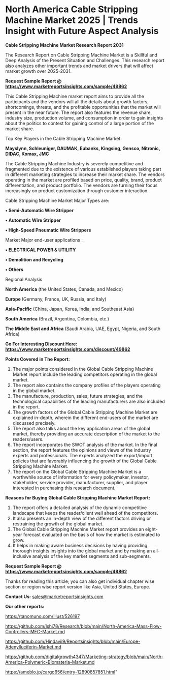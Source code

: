 # North America Cable Stripping Machine Market 2025 | Trends Insight with Future Aspect Analysis

<strong>Cable Stripping Machine Market Research Report 2031</strong>

The Research Report on Cable Stripping Machine Market is a Skillful and Deep Analysis of the Present Situation and Challenges. This research report also analyzes other important trends and market drivers that will affect market growth over 2025-2031.

<strong>Request Sample Report @ <a href=https://www.marketreportsinsights.com/sample/49862>https://www.marketreportsinsights.com/sample/49862</a></strong>

This Cable Stripping Machine market report aims to provide all the participants and the vendors will all the details about growth factors, shortcomings, threats, and the profitable opportunities that the market will present in the near future. The report also features the revenue share, industry size, production volume, and consumption in order to gain insights about the politics to contest for gaining control of a large portion of the market share.

Top Key Players in the Cable Stripping Machine Market:

<strong>Mayslynn, Schleuniger, DAUMAK, Eubanks, Kingsing, Gensco, Nitronic, DIDAC, Komax, JMC</strong>

The Cable Stripping Machine Industry is severely competitive and fragmented due to the existence of various established players taking part in different marketing strategies to increase their market share. The vendors operating in the market are profiled based on price, quality, brand, product differentiation, and product portfolio. The vendors are turning their focus increasingly on product customization through customer interaction.

Cable Stripping Machine Market Major Types are:

<strong>•  Semi-Automatic Wire Stripper

•  Automatic Wire Stripper

•  High-Speed Pneumatic Wire Strippers</strong>

Market Major end-user applications :

<strong>•  ELECTRICAL POWER & UTILITY

•  Demolition and Recycling

•  Others</strong>

Regional Analysis

</u><strong><b>North America</b></strong> (the United States, Canada, and Mexico)

<strong><b>Europe </b></strong>(Germany, France, UK, Russia, and Italy)

<strong><b>Asia-Pacific</b></strong> (China, Japan, Korea, India, and Southeast Asia)

<strong><b>South America</b></strong> (Brazil, Argentina, Colombia, etc.)

<strong><b>The Middle East and Africa</b></strong> (Saudi Arabia, UAE, Egypt, Nigeria, and South Africa)

<strong>Go For Interesting Discount Here: <a href=https://www.marketreportsinsights.com/discount/49862>https://www.marketreportsinsights.com/discount/49862</a></strong>

<strong>Points Covered in The Report:</strong>
<ol>
  <li>The major points considered in the Global Cable Stripping Machine Market report include the leading competitors operating in the global market.</li>
  <li>The report also contains the company profiles of the players operating in the global market.</li>
  <li>The manufacture, production, sales, future strategies, and the technological capabilities of the leading manufacturers are also included in the report.</li>
  <li>The growth factors of the Global Cable Stripping Machine Market are explained in-depth, wherein the different end-users of the market are discussed precisely.</li>
  <li>The report also talks about the key application areas of the global market, thereby providing an accurate description of the market to the readers/users.</li>
  <li>The report incorporates the SWOT analysis of the market. In the final section, the report features the opinions and views of the industry experts and professionals. The experts analyzed the export/import policies that are favorably influencing the growth of the Global Cable Stripping Machine Market.</li>
  <li>The report on the Global Cable Stripping Machine Market is a worthwhile source of information for every policymaker, investor, stakeholder, service provider, manufacturer, supplier, and player interested in purchasing this research document.</li>
</ol>
<strong>Reasons for Buying Global Cable Stripping Machine Market Report:</strong>

<ol>
  <li>The report offers a detailed analysis of the dynamic competitive landscape that keeps the reader/client well ahead of the competitors.</li>
  <li>It also presents an in-depth view of the different factors driving or restraining the growth of the global market.</li>
  <li>The Global Cable Stripping Machine Market report provides an eight-year forecast evaluated on the basis of how the market is estimated to grow.</li>
  <li>It helps in making aware business decisions by having providing thorough insights insights into the global market and by making an all-inclusive analysis of the key market segments and sub-segments.</li>
</ol>
<strong>Request Sample Report @ <a href=https://www.marketreportsinsights.com/sample/49862>https://www.marketreportsinsights.com/sample/49862</a></strong>


Thanks for reading this article; you can also get individual chapter wise section or region wise report version like Asia, United States, Europe.

<strong>Contact Us:</strong>
sales@marketreportsinsights.com

<strong>Our other reports:</strong>

<a href=https://tanomuno.com/illust/526197>https://tanomuno.com/illust/526197</a>

<a href=https://github.com/Ishi78/Research/blob/main/North-America-Mass-Flow-Controllers-MFC-Market.md>https://github.com/Ishi78/Research/blob/main/North-America-Mass-Flow-Controllers-MFC-Market.md</a>

<a href=https://github.com/Hindavii9/Reportsinsights/blob/main/Europe-Adenylluciferin-Market.md>https://github.com/Hindavii9/Reportsinsights/blob/main/Europe-Adenylluciferin-Market.md</a>

<a href=https://github.com/digitalgrowth4347/Marketing-strategy/blob/main/North-America-Polymeric-Biomateria-Market.md>https://github.com/digitalgrowth4347/Marketing-strategy/blob/main/North-America-Polymeric-Biomateria-Market.md</a>

<a href=https://ameblo.jp/cargo656/entry-12890857851.html>https://ameblo.jp/cargo656/entry-12890857851.html</a>"
